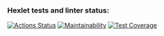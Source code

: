 ### Hexlet tests and linter status:
[![Actions Status](https://github.com/nikitinskaya/backend-project-lvl2/workflows/hexlet-check/badge.svg)](https://github.com/nikitinskaya/backend-project-lvl2/actions) [![Maintainability](https://api.codeclimate.com/v1/badges/f3d9a8671541137b9a75/maintainability)](https://codeclimate.com/github/nikitinskaya/backend-project-lvl2/maintainability) [![Test Coverage](https://api.codeclimate.com/v1/badges/f3d9a8671541137b9a75/test_coverage)](https://codeclimate.com/github/nikitinskaya/backend-project-lvl2/test_coverage)